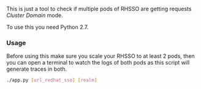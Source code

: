
This is just a tool to check if multiple pods of RHSSO are getting requests *Cluster Domain* mode. 

To use this you need Python 2.7. 


### Usage

Before using this make sure you scale your RHSSO to at least 2 pods, then you can open a terminal to watch the logs of both pods as this script will generate traces in both.


```sh
./app.py [url_redhat_sso] [realm]
```


